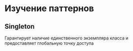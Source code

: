 # Изучение паттернов

## Singleton
Гарантирует наличие единственного экземпляра класса и предоставляет глобальную точку доступа